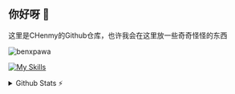 ## 你好呀 👋

这里是CHenmy的Github仓库，也许我会在这里放一些奇奇怪怪的东西

<p align="left"> <img src="https://komarev.com/ghpvc/?username=benxpawa&label=Profile%20views&color=0e75b6&style=flat" alt="benxpawa" /> </p>

[![My Skills](https://skillicons.dev/icons?i=html,css,js,md,php,cpp,mysql,sqlite,nginx,wordpress,windows,linux,github,twitter,telegram,vscode,ps,ai,pr,au,me,ae,blender,powershell,cmd)]()

<details>
  <summary>Github Stats ⚡</summary>
  
  <a href="#">![Github stats](https://github-readme-stats.vercel.app/api?username=xxynet&theme=blueberry&count_private=true&hide_border=true&line_height=20)</a>
  <a href="#">![Top Langs](https://github-readme-stats.vercel.app/api/top-langs/?username=xxynet&layout=compact&theme=blueberry&count_private=true&hide_border=true)</a>
</details>

